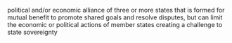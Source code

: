 political and/or economic alliance of three or more states that is formed for mutual benefit to promote shared goals and resolve disputes, but can limit the economic or political actions of member states creating a challenge to state sovereignty
